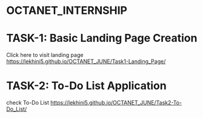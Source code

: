 # OCTANET_INTERNSHIP

# TASK-1: Basic Landing Page Creation

Click here to visit landing page https://lekhini5.github.io/OCTANET_JUNE/Task1-Landing_Page/

# TASK-2: To-Do List Application

check To-Do List https://lekhini5.github.io/OCTANET_JUNE/Task2-To-Do_List/
